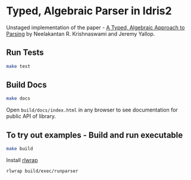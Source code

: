# Typed, Algebraic Parser in Idris2

Unstaged implementation of the paper - [A Typed, Algebraic Approach to Parsing](https://www.cl.cam.ac.uk/~jdy22/papers/a-typed-algebraic-approach-to-parsing.pdf) by Neelakantan R. Krishnaswami and Jeremy Yallop.

## Run Tests

```sh
make test
```

## Build Docs

```sh
make docs
```

Open `build/docs/index.html` in any browser to see documentation for public API of library.

## To try out examples - Build and run executable

```sh
make build
```

Install [rlwrap](https://github.com/hanslub42/rlwrap)

```sh
rlwrap build/exec/runparser
```

